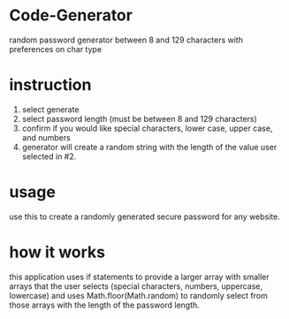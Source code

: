# Code-Generator
random password generator between 8 and 129 characters with preferences on char type

# instruction

1. select generate
2. select password length (must be between 8 and 129 characters)
3. confirm if you would like special characters, lower case, upper case, and numbers
4. generator will create a random string with the length of the value user selected in #2. 

# usage

use this to create a randomly generated secure password for any website.

# how it works 

this application uses if statements to provide a larger array with smaller arrays that the user selects (special characters, numbers, uppercase, lowercase) and uses Math.floor(Math.random) to randomly select from those arrays with the length of the password length.
